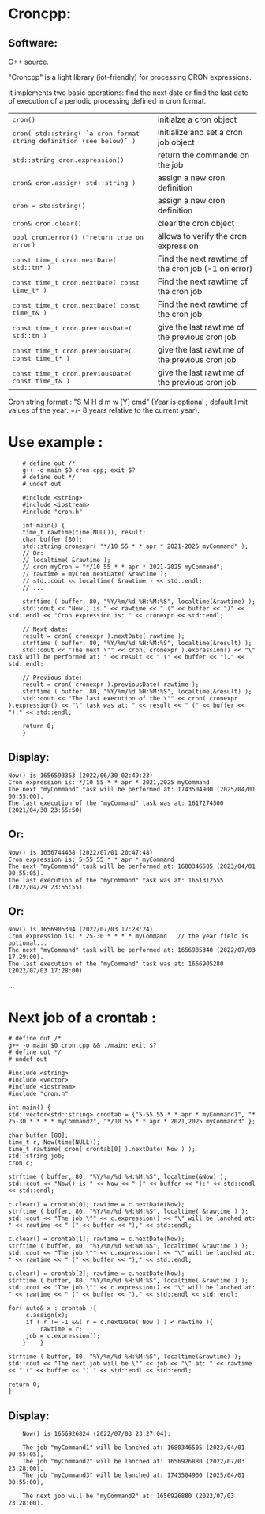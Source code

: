 Croncpp:
=====================


Software:
---------

C++ source.

"Croncpp" is a light library (iot-friendly) for processing CRON expressions.

It implements two basic operations: find the next date or find the last date of execution of a periodic processing defined in cron format.

<table>
  <tr>
    <td><tt>cron()</tt></td>
    <td>initialze a cron object</td>
  </tr>
  <tr>
    <td><tt>cron( std::string( `a cron format string definition (see below)` )</tt></td>
    <td>initialize and set a cron job object</td>
  </tr>
  <tr>
    <td><tt>std::string cron.expression()</tt></td>
    <td>return the commande on the job</td>
  </tr>
  <tr>
    <td><tt>cron& cron.assign( std::string )</td>
    <td>assign a new cron definition</td>
  </tr>
  <tr>
    <td><tt>cron = std:string()</td>
    <td>assign a new cron definition</td>
  </tr>
  <tr>
    <td><tt>cron& cron.clear()</td>
    <td>clear the cron object</td>
  </tr>
  <tr>
    <td><tt>bool cron.error() ("return true on error)</td>
    <td>allows to verify the cron expression</td>
  </tr>
  <tr>
    <td><tt>const time_t cron.nextDate( std::tn* )</td>
    <td>Find the next rawtime of the cron job (-1 on error)</td>
  </tr>
  <tr>
    <td><tt>const time_t cron.nextDate( const time_t* )</td>
    <td>Find the next rawtime of the cron job</td>
  </tr>
  <tr>
  <tr>
    <td><tt>const time_t cron.nextDate( const time_t& )</td>
    <td>Find the next rawtime of the cron job</td>
  </tr>
  <tr>
    <td><tt>const time_t cron.previousDate( std::tn )</td>
    <td>give the last rawtime of the previous cron job</td>
  </tr>
  <tr>
    <td><tt>const time_t cron.previousDate( const time_t* )</td>
    <td>give the last rawtime of the previous cron job</td>
  </tr>
  <tr>
    <td><tt>const time_t cron.previousDate( const time_t& )</td>
    <td>give the last rawtime of the previous cron job</td>
  </tr>
</table>

Cron string format : "S M H d m w [Y] cmd" (Year is optional ; default limit values of the year: +/- 8 years relative to the current year).

Use example :
=====================
        # define out /*
        g++ -o main $0 cron.cpp; exit $?
        # define out */
        # undef out

        #include <string>
        #include <iostream>
        #include "cron.h"

        int main() {
        time_t rawtime(time(NULL)), result;
        char buffer [80];
        std::string cronexpr( "*/10 55 * * apr * 2021-2025 myCommand" );
        // Or:
        // localtime( &rawtime );
        // cron myCron = "*/10 55 * * apr * 2021-2025 myCommand";
        // rawtime = myCron.nextDate( &rawtime );
        // std::cout << localtime( &rawtime ) << std::endl;
        // ...

        strftime ( buffer, 80, "%Y/%m/%d %H:%M:%S", localtime(&rawtime) );
        std::cout << "Now() is " << rawtime << " (" << buffer << ")" << std::endl << "Cron expression is: " << cronexpr << std::endl;

        // Next date:
        result = cron( cronexpr ).nextDate( rawtime );
        strftime ( buffer, 80, "%Y/%m/%d %H:%M:%S", localtime(&result) );
        std::cout << "The next \"" << cron( cronexpr ).expression() << "\" task will be performed at: " << result << " (" << buffer << ")." << std::endl;

        // Previous date:
        result = cron( cronexpr ).previousDate( rawtime );
        strftime ( buffer, 80, "%Y/%m/%d %H:%M:%S", localtime(&result) );
        std::cout << "The last execution of the \"" << cron( cronexpr ).expression() << "\" task was at: " << result << " (" << buffer << ")." << std::endl;

        return 0;
        }

Display:
---------
	Now() is 1656593363 (2022/06/30 02:49:23)
	Cron expression is: */10 55 * * apr * 2021,2025 myCommand
	The next "myCommand" task will be performed at: 1743504900 (2025/04/01 00:55:00).
	The last execution of the "myCommand" task was at: 1617274500 (2021/04/30 23:55:50)

Or:
---------
	
	Now() is 1656744468 (2022/07/01 20:47:48)
	Cron expression is: 5-55 55 * * apr * myCommand
	The next "myCommand" task will be performed at: 1680346505 (2023/04/01 00:55:05).
	The last execution of the "myCommand" task was at: 1651312555 (2022/04/29 23:55:55).

Or:
---------
	Now() is 1656905304 (2022/07/03 17:28:24)
	Cron expression is: * 25-30 * * * * myCommand   // the year field is optional...
	The next "myCommand" task will be performed at: 1656905340 (2022/07/03 17:29:00).
	The last execution of the "myCommand" task was at: 1656905280 (2022/07/03 17:28:00).

...

Next job of a crontab :
=======================

	# define out /*
	g++ -o main $0 cron.cpp && ./main; exit $?
	# define out */
	# undef out

	#include <string>
	#include <vector>
	#include <iostream>
	#include "cron.h"

	int main() {
	std::vector<std::string> crontab = {"5-55 55 * * apr * myCommand1", "* 25-30 * * * * myCommand2", "*/10 55 * * apr * 2021,2025 myCommand3" };

	char buffer [80];
	time_t r, Now(time(NULL));
	time_t rawtime( cron( crontab[0] ).nextDate( Now ) );
	std::string job;
	cron c;

	strftime ( buffer, 80, "%Y/%m/%d %H:%M:%S", localtime(&Now) );
	std::cout << "Now() is " << Now << " (" << buffer << "):" << std::endl << std::endl;

	c.clear() = crontab[0]; rawtime = c.nextDate(Now);
	strftime ( buffer, 80, "%Y/%m/%d %H:%M:%S", localtime( &rawtime ) );
	std::cout << "The job \"" << c.expression() << "\" will be lanched at: " << rawtime << " (" << buffer << ")," << std::endl;

	c.clear() = crontab[1]; rawtime = c.nextDate(Now);
	strftime ( buffer, 80, "%Y/%m/%d %H:%M:%S", localtime( &rawtime ) );
	std::cout << "The job \"" << c.expression() << "\" will be lanched at: " << rawtime << " (" << buffer << ")," << std::endl;

	c.clear() = crontab[2]; rawtime = c.nextDate(Now);
	strftime ( buffer, 80, "%Y/%m/%d %H:%M:%S", localtime( &rawtime ) );
	std::cout << "The job \"" << c.expression() << "\" will be lanched at: " << rawtime << " (" << buffer << ")," << std::endl << std::endl;

 	for( auto& x : crontab ){
	     c.assign(x);
	     if ( r != -1 &&( r = c.nextDate( Now ) ) < rawtime ){
	         rawtime = r;
		 job = c.expression();
        }    }

  	strftime ( buffer, 80, "%Y/%m/%d %H:%M:%S", localtime(&rawtime) );
  	std::cout << "The next job will be \"" << job << "\" at: " << rawtime << " (" << buffer << ")." << std::endl << std::endl;

  	return 0;
  	}
	
Display:
---------

        Now() is 1656926824 (2022/07/03 23:27:04):

        The job "myCommand1" will be lanched at: 1680346505 (2023/04/01 00:55:05),
        The job "myCommand2" will be lanched at: 1656926880 (2022/07/03 23:28:00),
        The job "myCommand3" will be lanched at: 1743504900 (2025/04/01 00:55:00),

        The next job will be "myCommand2" at: 1656926880 (2022/07/03 23:28:00).
